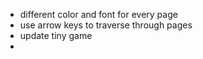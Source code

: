 - different color and font for every page
- use arrow keys to traverse through pages
- update tiny game
- 
